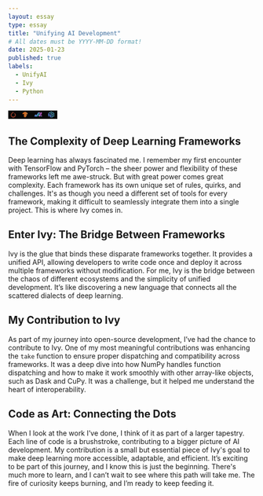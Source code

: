 ```yaml
---
layout: essay
type: essay
title: "Unifying AI Development"
# All dates must be YYYY-MM-DD format!
date: 2025-01-23
published: true
labels:
  - UnifyAI
  - Ivy
  - Python
---
```


<img width="100px" class="rounded float-start pe-4" src="../img/ivy/ai-framework.jpg">

## The Complexity of Deep Learning Frameworks

Deep learning has always fascinated me. I remember my first encounter with TensorFlow and PyTorch – the sheer power and flexibility of these frameworks left me awe-struck. But with great power comes great complexity. Each framework has its own unique set of rules, quirks, and challenges. It's as though you need a different set of tools for every framework, making it difficult to seamlessly integrate them into a single project. This is where Ivy comes in.

## Enter Ivy: The Bridge Between Frameworks

Ivy is the glue that binds these disparate frameworks together. It provides a unified API, allowing developers to write code once and deploy it across multiple frameworks without modification. For me, Ivy is the bridge between the chaos of different ecosystems and the simplicity of unified development. It’s like discovering a new language that connects all the scattered dialects of deep learning.

## My Contribution to Ivy

As part of my journey into open-source development, I’ve had the chance to contribute to Ivy. One of my most meaningful contributions was enhancing the `take` function to ensure proper dispatching and compatibility across frameworks. It was a deep dive into how NumPy handles function dispatching and how to make it work smoothly with other array-like objects, such as Dask and CuPy. It was a challenge, but it helped me understand the heart of interoperability.

## Code as Art: Connecting the Dots

When I look at the work I’ve done, I think of it as part of a larger tapestry. Each line of code is a brushstroke, contributing to a bigger picture of AI development. My contribution is a small but essential piece of Ivy's goal to make deep learning more accessible, adaptable, and efficient. It’s exciting to be part of this journey, and I know this is just the beginning. There's much more to learn, and I can’t wait to see where this path will take me. The fire of curiosity keeps burning, and I’m ready to keep feeding it.

